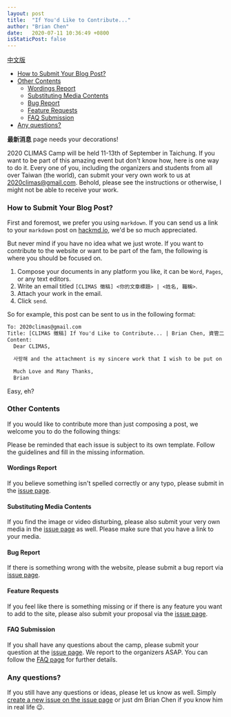```yaml
---
layout: post
title:  "If You'd Like to Contribute..."
author: "Brian Chen"
date:   2020-07-11 10:36:49 +0800
isStaticPost: false
---
```


[中文版](https://climas.now.sh/2020/07/11/if-youd-like-to-contribute-zh_tw/)

- [How to Submit Your Blog Post?](#how-to-submit-your-blog-post)
- [Other Contents](#other-contents)
  - [Wordings Report](#wordings-report)
  - [Substituting Media Contents](#substituting-media-contents)
  - [Bug Report](#bug-report)
  - [Feature Requests](#feature-requests)
  - [FAQ Submission](#faq-submission)
- [Any questions?](#any-questions)

**最新消息** page needs your decorations!

2020 CLIMAS Camp will be held 11-13th of September in Taichung. If you want to be part of this amazing event but don't know how, here is one way to do it. Every one of you, including the organizers and students from all over Taiwan (the world), can submit your very own work to us at [2020climas@gmail.com](mailto:2020climas@gmail.com). Behold, please see the instructions or otherwise, I might not be able to receive your work.

### How to Submit Your Blog Post?

First and foremost, we prefer you using `markdown`. If you can send us a link to your `markdown` post on [hackmd.io](https://hackmd.io/?nav=overview), we'd be so much appreciated.

But never mind if you have no idea what we just wrote. If you want to contribute to the website or want to be part of the fam, the following is where you should be focused on.

1. Compose your documents in any platform you like, it can be `Word`, `Pages`, or any text editors.
2. Write an email titled `[CLIMAS 徵稿] <你的文章標題> | <姓名, 職稱>`.
3. Attach your work in the email.
4. Click `send`.

So for example, this post can be sent to us in the following format:
```txt
To: 2020climas@gmail.com
Title: [CLIMAS 徵稿] If You'd Like to Contribute... | Brian Chen, 資管二
Content: 
  Dear CLIMAS,

  사랑해 and the attachment is my sincere work that I wish to be put on the website.

  Much Love and Many Thanks,
  Brian
```

Easy, eh?

### Other Contents
If you would like to contribute more than just composing a post, we welcome you to do the following things:

Please be reminded that each issue is subject to its own template. Follow the guidelines and fill in the missing information. 

#### Wordings Report
If you believe something isn't spelled correctly or any typo, please submit in the [issue page](https://github.com/icheft/2020climas/issues/new?assignees=&labels=&template=wordings-report.md&title=%5B網站文字校正%5D).

#### Substituting Media Contents
If you find the image or video disturbing, please also submit your very own media in the [issue page](https://github.com/icheft/2020climas/issues/new?assignees=&labels=&template=media-content-submission.md&title=%5B媒體素材提供%5D) as well. Please make sure that you have a link to your media.

#### Bug Report
If there is something wrong with the website, please submit a bug report via [issue page](https://github.com/icheft/2020climas/issues/new?assignees=&labels=&template=bug_report.md&title=%5BBUG%5D).

#### Feature Requests
If you feel like there is something missing or if there is any feature you want to add to the site, please also submit your proposal via the [issue page](https://github.com/icheft/2020climas/issues/new?assignees=&labels=&template=feature_request.md&title=%5BFEATURE%5D).

#### FAQ Submission
If you shall have any questions about the camp, please submit your question at the [issue page](https://github.com/icheft/2020climas/issues/new?assignees=&labels=&template=faq_submission.md&title=%5BFAQ%5D). We report to the organizers ASAP. You can follow the [FAQ page](https://climas.now.sh/faq/) for further details.


### Any questions? 
If you still have any questions or ideas, please let us know as well. Simply [create a new issue on the issue page](https://github.com/icheft/2020climas/issues/new) or just dm Brian Chen if you know him in real life 😉.